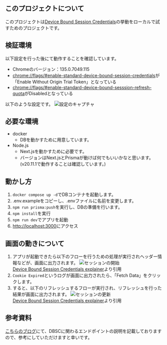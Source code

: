 ## このプロジェクトについて
このプロジェクトは[Device Bound Session Credentials](https://w3c.github.io/webappsec-dbsc/)の挙動をローカルで試すためのプロジェクトです。

## 検証環境
以下設定を行った後にて動作することを確認しています。
- Chromeのバージョン：135.0.7049.115
- [chrome://flags/#enable-standard-device-bound-session-credentials](chrome://flags/#enable-standard-device-bound-session-credentials)が「Enable Without Origin Trial Token」となっている
- [chrome://flags/#enable-standard-device-bound-sesssion-refresh-quota](chrome://flags/#enable-standard-device-bound-sesssion-refresh-quota)がDisabledとなっている

以下のような設定です。
![設定のキャプチャ](./public/2025-04-28_11h06_30.png)

## 必要な環境
- docker
  - DBを動かすために用意しています。
- Node.js
  - Next.jsを動かすために必要です。
  - バージョンはNext.jsとPrismaが動けば何でもいいかなと思います。(v20.11.1で動作することは確認しています。)

## 動かし方
1. `docker compose up -d`でDBコンテナを起動します。
2. .env.exampleをコピーし、.envファイルに名前を変更します。
3. `npm run prisma:push`を実行し、DBの準備を行います。
4. `npm install`を実行
5. `npm run dev`でアプリを起動
6. [http://localhost:3000](http://localhost:3000)にアクセス

## 画面の動きについて
1. アプリが起動できたら以下のフローを行うための処理が実行されヘッダー情報などが、画面に出力されます。
![セッションの開始](./public/2025-05-05_12h31_36.png)  
[Device Bound Session Credentials explainer](https://github.com/w3c/webappsec-dbsc/blob/main/reg_and_refresh.svg)より引用
2. `Cookie Expired`というログが画面に出力されたら、「Fetch Data」をクリックします。
3. すると、以下のリフレッシュするフローが実行され、リフレッシュを行った結果が画面に出力されます。
![セッションの更新](./public/2025-05-05_12h33_37.png)  
[Device Bound Session Credentials explainer](https://github.com/w3c/webappsec-dbsc/blob/main/reg_and_refresh.svg)より引用

## 参考資料
[こちらのブログ](https://zenn.dev/maronn/articles/program-dbsc-app)にて、DBSCに関わるエンドポイントの説明を記載しておりますので、参考にしていただけますと幸いです。
